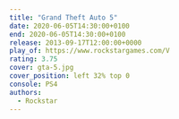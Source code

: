```yaml
---
title: "Grand Theft Auto 5"
date: 2020-06-05T14:30:00+0100
end: 2020-06-05T14:30:00+0100
release: 2013-09-17T12:00:00+0000
play_of: https://www.rockstargames.com/V
rating: 3.75
cover: gta-5.jpg
cover_position: left 32% top 0
console: PS4
authors:
  - Rockstar
---
```

